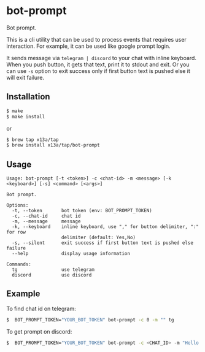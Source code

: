 # bot-prompt

Bot prompt.

This is a cli utility that can be used to process events that requires user interaction.
For example, it can be used like google prompt login.

It sends message via `telegram | discord` to your chat with inline keyboard. When you push button, it gets that text, 
print it to stdout and exit. Or you can use `-s` option to exit success only if first button text is pushed else it 
will exit failure.

## Installation
```sh
$ make
$ make install
```
or
```sh
$ brew tap x13a/tap
$ brew install x13a/tap/bot-prompt
```

## Usage
```text
Usage: bot-prompt [-t <token>] -c <chat-id> -m <message> [-k <keyboard>] [-s] <command> [<args>]

Bot prompt.

Options:
  -t, --token       bot token (env: BOT_PROMPT_TOKEN)
  -c, --chat-id     chat id
  -m, --message     message
  -k, --keyboard    inline keyboard, use "," for button delimiter, ":" for row
                    delimiter (default: Yes,No)
  -s, --silent      exit success if first button text is pushed else failure
  --help            display usage information

Commands:
  tg                use telegram
  discord           use discord
```

## Example

To find chat id on telegram:
```sh
$  BOT_PROMPT_TOKEN="YOUR_BOT_TOKEN" bot-prompt -c 0 -m "" tg
```

To get prompt on discord:
```sh
$  BOT_PROMPT_TOKEN="YOUR_BOT_TOKEN" bot-prompt -c <CHAT_ID> -m "Hello there?" discord -a <APP_ID>
```
